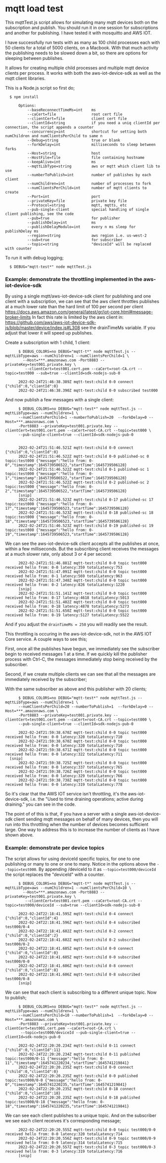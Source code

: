 
# mqtt load test



This mqttTest.js script allows for simulating many mqtt devices both on the subscription and publish. You should run it in one session for subscriptions and another for publishing. I have tested it with mosquitto and AWS IOT.

I have successfully run tests with as many as 100 child processes each with 50 clients for a total of 5000 clients, on a Macbook. With that much activity the publishing needs to be slowed down a bit, so there are options for sleeping between publishes.

It allows for creating multiple child processes and multiple mqtt device clients per process. It works with both the aws-iot-device-sdk as well as the mqtt client libraries.

This is a Node.js script so first do;

      $ npm install
```
      Options:
          --baseReconnectTimeMs=int    ms
          --caCert=file                root cert file
          --clientCert=file            client cert file
          --clientId=string            if you need a uniq clientId per connection, the script appends a counter
          --concurrency=int            shortcut for setting both numChildren and numClientsPerChild to same n
          --Debug=string               true or blank
          --forkDelay=int              milliseconds to sleep between forks
          --Host=string                host
          --HostFile=file              file containing hostname
          --keepAlive=int              ms
          --mqttLibType=string         aws or mqtt which client lib to use
          --numberToPublish=int        number of publishes by each client
          --numChildren=int            number of processes to fork
          --numClientsPerChild=int     number of mqtt clients to create
          --Port=int                   port
          --privateKey=file            private key file
          --Protocol=string            mqtt, mqtts, etc
          --pub-single-client          special handling of single client publishing, see the code
          --pub=true                   for publisher
          --publishDelay=int           ms
          --publishDelayModulo=int     every n ms sleep for publishDelay ms
          --region=string              aws region i.e. us-west-2
          --sub=true                   for subscriber
          --topic=string               "deviceId" will be replaced with counter
```

To run it with debug logging;

      $ DEBUG="mqtt-test*" node mqttTest.js

### Example: demonstrate the throttling implemented in the aws-iot-device-sdk

By using a single mqtt/aws-iot-device-sdk client for publishing and one client with a subscription, we can see that the aws client throttles publishes at a much lower rate than the hard limit of 100 per second per client https://docs.aws.amazon.com/general/latest/gr/iot-core.html#message-broker-limits In fact this rate is limited by the aws client in: https://github.com/aws/aws-iot-device-sdk-js/blob/master/device/index.js#L308 see the drainTimeMs variable. If you adjust that lower it will speed up publishes.

Create a subscription with 1 child, 1 client:

```
      $ DEBUG_COLORS=no DEBUG="mqtt-t*" node mqttTest.js --mqttLibType=aws --numChildren=1 --numClientsPerChild=1 \
        --Host=***.amazonaws.com -Port8883 --privateKey=test001.private.key \
         --clientCert=test001.cert.pem --caCert=root-CA.crt --topic=test000 --sub=true --clientId=sdk-nodejs-sub-0

      2022-02-24T21:46:38.389Z mqtt-test:child 0-0 connect {"child":0,"clientId":0}
      2022-02-24T21:46:38.390Z mqtt-test:child 0-0 subscribed test000
```

And now publish a few messages with a single client:

```
      $ DEBUG_COLORS=no DEBUG="mqtt-test*" node mqttTest.js --mqttLibType=aws --numChildren=1 \
      --numClientsPerChild=1 --numberToPublish=20  --forkDelay=0 --Host=***.amazonaws.com \
      -Port8883 --privateKey=test001.private.key --clientCert=test001.cert.pem --caCert=root-CA.crt --topic=test000 \
      --pub-single-client=true --clientId=sdk-nodejs-pub-0


      2022-02-24T21:51:46.521Z mqtt-test:child 0-0 connect {"child":0,"clientId":0}
      2022-02-24T21:51:46.522Z mqtt-test:child 0-0 published-sc 0 topic:test000 {"message":"hello from: 0-0","timestamp":1645739506522,"startTime":1645739506128}
      2022-02-24T21:51:46.522Z mqtt-test:child 0-1 published-sc 1 topic:test000 {"message":"hello from: 0-1","timestamp":1645739506522,"startTime":1645739506128}
      2022-02-24T21:51:46.522Z mqtt-test:child 0-2 published-sc 2 topic:test000 {"message":"hello from: 0-2","timestamp":1645739506522,"startTime":1645739506128}
      [snip]
      2022-02-24T21:51:46.523Z mqtt-test:child 0-17 published-sc 17 topic:test000 {"message":"hello from: 0-17","timestamp":1645739506523,"startTime":1645739506128}
      2022-02-24T21:51:46.523Z mqtt-test:child 0-18 published-sc 18 topic:test000 {"message":"hello from: 0-18","timestamp":1645739506523,"startTime":1645739506128}
      2022-02-24T21:51:46.523Z mqtt-test:child 0-19 published-sc 19 topic:test000 {"message":"hello from: 0-19","timestamp":1645739506523,"startTime":1645739506128}
```
We can see the aws-iot-device-sdk client accepts all the publishes at once, within a few milliseconds. But the subscribing client receives the messages at a much slower rate, only about 3 or 4 per second:
```
      2022-02-24T21:51:46.881Z mqtt-test:child 0-0 topic test000 received hello from: 0-0 latency:359 totalLatency:753
      2022-02-24T21:51:47.091Z mqtt-test:child 0-0 topic test000 received hello from: 0-1 latency:569 totalLatency:963
      2022-02-24T21:51:47.348Z mqtt-test:child 0-0 topic test000 received hello from: 0-2 latency:826 totalLatency:1220
      [snip]
      2022-02-24T21:51:51.141Z mqtt-test:child 0-0 topic test000 received hello from: 0-17 latency:4618 totalLatency:5013
      2022-02-24T21:51:51.402Z mqtt-test:child 0-0 topic test000 received hello from: 0-18 latency:4878 totalLatency:5273
      2022-02-24T21:51:51.650Z mqtt-test:child 0-0 topic test000 received hello from: 0-19 latency:5127 totalLatency:5522
```
And if you adjust the `drainTimeMs = 250` you will readily see the result.

This throttling is occuring in the aws-iot-device-sdk, not in the AWS IOT Core service. A couple ways to see this;

First, once all the publishes have begun, we immediately see the subscriber begin to received messages 1 at a time. If we quickly kill the publisher process with Ctrl-C, the messages immediately stop being received by the subscriber.

Second, if we create multiple clients we can see that all the messages are immediately received by the subscriber;

With the same subscriber as above and this publisher with 20 clients;

```
      $ DEBUG_COLORS=no DEBUG="mqtt-test*" node mqttTest.js --mqttLibType=aws --numChildren=1 \
      --numClientsPerChild=20 --numberToPublish=1  --forkDelay=0 --Host=***.amazonaws.com \
      -Port8883 --privateKey=test001.private.key --clientCert=test001.cert.pem --caCert=root-CA.crt --topic=test000 \
      --pub-single-client=true --clientId=sdk-nodejs-pub-0

      2022-02-24T21:59:38.670Z mqtt-test:child 0-0 topic test000 received hello from: 0-0 latency:320 totalLatency:710
      2022-02-24T21:59:38.670Z mqtt-test:child 0-0 topic test000 received hello from: 0-0 latency:320 totalLatency:710
      2022-02-24T21:59:38.671Z mqtt-test:child 0-0 topic test000 received hello from: 0-0 latency:322 totalLatency:711
  [snip]
      2022-02-24T21:59:38.725Z mqtt-test:child 0-0 topic test000 received hello from: 0-0 latency:337 totalLatency:765
      2022-02-24T21:59:38.726Z mqtt-test:child 0-0 topic test000 received hello from: 0-0 latency:329 totalLatency:766
      2022-02-24T21:59:38.738Z mqtt-test:child 0-0 topic test000 received hello from: 0-0 latency:319 totalLatency:778
```
So it's clear that the AWS IOT service isn't throttling, it's the aws-iot-device-sdk, i.e. the "Used to time draining operations; active during draining." you can see in the code.

The point of of this is that, if you have a server with a single aws-iot-device-sdk client sending mqtt messages on behalf of many devices, then you will run into this throttling when the number of devices becomes sufficient large. One way to address this is to increase the number of clients as I have shown above.



### Example: demonstrate per device topics

The script allows for using deviceId specific topics, for one to one publishing or many to one or one to many. Notice in the options above the `--topic=test000`. By appending /deviceId to it as `--topic=test000/deviceId` the script replaces the "deviceId" with a counter.
```
      $ DEBUG_COLORS=no DEBUG="mqtt-t*" node mqttTest.js --mqttLibType=aws --numChildren=1 --numClientsPerChild=10 \
        --Host=***.amazonaws.com -Port8883 --privateKey=test001.private.key \
         --clientCert=test001.cert.pem --caCert=root-CA.crt --topic=test000/deviceId --sub=true --clientId=sdk-nodejs-sub-0

      2022-02-24T22:18:41.595Z mqtt-test:child 0-4 connect {"child":0,"clientId":4}
      2022-02-24T22:18:41.596Z mqtt-test:child 0-4 subscribed test000/0-4
      2022-02-24T22:18:41.602Z mqtt-test:child 0-2 connect {"child":0,"clientId":2}
      2022-02-24T22:18:41.602Z mqtt-test:child 0-2 subscribed test000/0-2
      2022-02-24T22:18:41.605Z mqtt-test:child 0-0 connect {"child":0,"clientId":0}
      2022-02-24T22:18:41.605Z mqtt-test:child 0-0 subscribed test000/0-0
      2022-02-24T22:18:41.606Z mqtt-test:child 0-8 connect {"child":0,"clientId":8}
      2022-02-24T22:18:41.606Z mqtt-test:child 0-8 subscribed test000/0-8
      [snip]
```
We can see that each client is subscribing to a different unique topic. Now to publish;
```
      $ DEBUG_COLORS=no DEBUG="mqtt-test*" node mqttTest.js --mqttLibType=aws --numChildren=1 \
      --numClientsPerChild=10 --numberToPublish=1  --forkDelay=0 --Host=***.amazonaws.com \
      -Port8883 --privateKey=test001.private.key --clientCert=test001.cert.pem --caCert=root-CA.crt \
       --topic=test000/deviceId --pub-single-client=true --clientId=sdk-nodejs-pub-0

      2022-02-24T22:20:20.234Z mqtt-test:child 0-11 connect {"child":0,"clientId":11}
      2022-02-24T22:20:20.234Z mqtt-test:child 0-11 published topic:test000/0-11 {"message":"hello from: 0-11","timestamp":1645741220234,"startTime":1645741219841}
      2022-02-24T22:20:20.235Z mqtt-test:child 0-0 connect {"child":0,"clientId":0}
      2022-02-24T22:20:20.235Z mqtt-test:child 0-0 published topic:test000/0-0 {"message":"hello from: 0-0","timestamp":1645741220235,"startTime":1645741219841}
      2022-02-24T22:20:20.235Z mqtt-test:child 0-18 connect {"child":0,"clientId":18}
      2022-02-24T22:20:20.235Z mqtt-test:child 0-18 published topic:test000/0-18 {"message":"hello from: 0-18","timestamp":1645741220235,"startTime":1645741219841}
```
We can see each client publishes to a unique topic. And on the subscriber we see each client receives it's corresponding message;
```
      2022-02-24T22:20:20.555Z mqtt-test:child 0-0 topic test000/0-0 received hello from: 0-0 latency:320 totalLatency:714
      2022-02-24T22:20:20.556Z mqtt-test:child 0-9 topic test000/0-9 received hello from: 0-9 latency:314 totalLatency:715
      2022-02-24T22:20:20.557Z mqtt-test:child 0-3 topic test000/0-3 received hello from: 0-3 latency:319 totalLatency:716
      [snip]
```